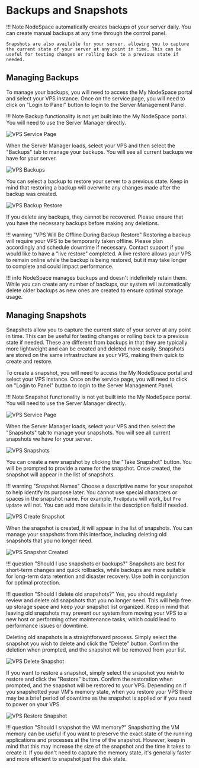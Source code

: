 # Backups and Snapshots

!!! Note
    NodeSpace automatically creates backups of your server daily. You can create manual backups at any time through the control panel.

    Snapshots are also available for your server, allowing you to capture the current state of your server at any point in time. This can be useful for testing changes or rolling back to a previous state if needed.

## Managing Backups
To manage your backups, you will need to access the My NodeSpace portal and select your VPS instance. Once on the service page, you will need to click on "Login to Panel" button to login to the Server Management Panel. 

!!! Note
    Backup functionality is not yet built into the My NodeSpace portal. You will need to use the Server Manager directly.

![VPS Service Page](images/vps-service-login-to-panel.png)

When the Server Manager loads, select your VPS and then select the "Backups" tab to manage your backups. You will see all current backups we have for your server.

![VPS Backups](images/vps-backups.png)

You can select a backup to restore your server to a previous state. Keep in mind that restoring a backup will overwrite any changes made after the backup was created. 

![VPS Backup Restore](images/vps-backup-restore.png)

If you delete any backups, they cannot be recovered. Please ensure that you have the necessary backups before making any deletions.

!!! warning "VPS Will Be Offline During Backup Restore"
    Restoring a backup will require your VPS to be temporarily taken offline. Please plan accordingly and schedule downtime if necessary. Contact support if you would like to have a "live restore" completed. A live restore allows your VPS to remain online while the backup is being restored, but it may take longer to complete and could impact performance.

!!! info
    NodeSpace manages backups and doesn't indefinitely retain them. While you can create any number of backups, our system will automatically delete older backups as new ones are created to ensure optimal storage usage.

## Managing Snapshots
Snapshots allow you to capture the current state of your server at any point in time. This can be useful for testing changes or rolling back to a previous state if needed. These are different from backups in that they are typically more lightweight and can be created and deleted more easily. Snapshots are stored on the same infrastructure as your VPS, making them quick to create and restore.

To create a snapshot, you will need to access the My NodeSpace portal and select your VPS instance. Once on the service page, you will need to click on "Login to Panel" button to login to the Server Management Panel.

!!! Note
    Snapshot functionality is not yet built into the My NodeSpace portal. You will need to use the Server Manager directly.

![VPS Service Page](images/vps-service-login-to-panel.png)

When the Server Manager loads, select your VPS and then select the "Snapshots" tab to manage your snapshots. You will see all current snapshots we have for your server.

![VPS Snapshots](images/vps-snapshots.png)

You can create a new snapshot by clicking the "Take Snapshot" button. You will be prompted to provide a name for the snapshot. Once created, the snapshot will appear in the list of snapshots.

!!! warning "Snapshot Names"
    Choose a descriptive name for your snapshot to help identify its purpose later. You cannot use special characters or spaces in the snapshot name. For example, `PreUpdate` will work, but `Pre Update` will not. You can add more details in the description field if needed.

![VPS Create Snapshot](images/vps-create-snapshot.png)

When the snapshot is created, it will appear in the list of snapshots. You can manage your snapshots from this interface, including deleting old snapshots that you no longer need.

![VPS Snapshot Created](images/vps-snapshots1.png)

!!! question "Should I use snapshots or backups?"
    Snapshots are best for short-term changes and quick rollbacks, while backups are more suitable for long-term data retention and disaster recovery. Use both in conjunction for optimal protection.

!!! question "Should I delete old snapshots?"
    Yes, you should regularly review and delete old snapshots that you no longer need. This will help free up storage space and keep your snapshot list organized. Keep in mind that leaving old snapshots may prevent our system from moving your VPS to a new host or performing other maintenance tasks, which could lead to performance issues or downtime.

Deleting old snapshots is a straightforward process. Simply select the snapshot you wish to delete and click the "Delete" button. Confirm the deletion when prompted, and the snapshot will be removed from your list.

![VPS Delete Snapshot](images/vps-delete-snapshot.png)

If you want to restore a snapshot, simply select the snapshot you wish to restore and click the "Restore" button. Confirm the restoration when prompted, and the snapshot will be restored to your VPS. Depending on if you snapshotted your VM's memory state, when you restore your VPS there may be a brief period of downtime as the snapshot is applied or if you need to power on your VPS.

![VPS Restore Snapshot](images/vps-rollback.png)

!!! question "Should I snapshot the VM memory?"
    Snapshotting the VM memory can be useful if you want to preserve the exact state of the running applications and processes at the time of the snapshot. However, keep in mind that this may increase the size of the snapshot and the time it takes to create it. If you don't need to capture the memory state, it's generally faster and more efficient to snapshot just the disk state.

